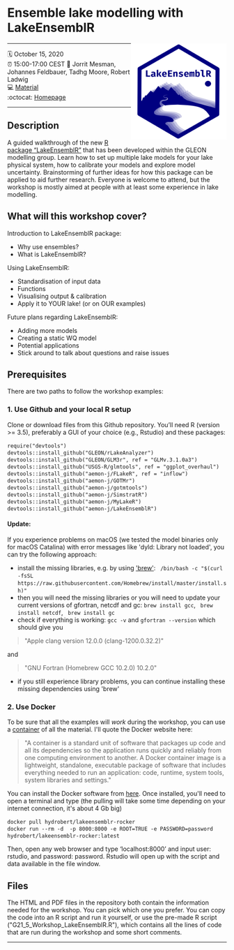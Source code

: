 # Ensemble lake modelling with LakeEnsemblR
<a href="url"><img src="logo.png" align="right" height="220" width="220" ></a>

-----

:spiral_calendar: October 15, 2020  
:alarm_clock:     15:00-17:00 CEST 
:busts_in_silhouette: Jorrit Mesman, Johannes Feldbauer, Tadhg Moore, Robert Ladwig   
:computer: [Material](https://github.com/gsagleon/G21.5_GSA_workshop/tree/master/LakeEnsemblR)  
:octocat: [Homepage](https://github.com/aemon-j/LakeEnsemblR)

-----

## Description

A guided walkthrough of the new [R package “LakeEnsemblR”](https://github.com/aemon-j/LakeEnsemblR) that has been developed within the GLEON modelling group. Learn how to set up multiple lake models for your lake physical system, how to calibrate your models and explore model uncertainty. Brainstorming of further ideas for how this package can be applied to aid further research. Everyone is welcome to attend, but the workshop is mostly aimed at people with at least some experience in lake modelling. 

## What will this workshop cover?

Introduction to LakeEnsemblR package:
  - Why use ensembles?
  - What is LakeEnsemblR?

Using LakeEnsemblR:
  - Standardisation of input data
  - Functions
  - Visualising output & calibration
  - Apply it to YOUR lake! (or on OUR examples)

Future plans regarding LakeEnsemblR:
  - Adding more models
  - Creating a static WQ model
  - Potential applications
  - Stick around to talk about questions and raise issues 

## Prerequisites

There are two paths to follow the workshop examples:
  ### 1. Use Github and your local R setup
  Clone or download files from this Github repository. 
  You’ll need R (version >= 3.5), preferably a GUI of your choice (e.g., Rstudio) and these packages: 
  ``` 
  require("devtools")
  devtools::install_github("GLEON/rLakeAnalyzer")
  devtools::install_github("GLEON/GLM3r", ref = "GLMv.3.1.0a3")
  devtools::install_github("USGS-R/glmtools", ref = "ggplot_overhaul")
  devtools::install_github("aemon-j/FLakeR", ref = "inflow")
  devtools::install_github("aemon-j/GOTMr")
  devtools::install_github("aemon-j/gotmtools")
  devtools::install_github("aemon-j/SimstratR")
  devtools::install_github("aemon-j/MyLakeR")
  devtools::install_github("aemon-j/LakeEnsemblR")
  ```
  #### Update:
  If you experience problems on macOS (we tested the model binaries only for macOS Catalina) with error messages like 'dyld: Library not loaded', you can try the following approach:     
  
   - install the missing libraries, e.g. by using ['brew'](https://brew.sh): ``` /bin/bash -c "$(curl -fsSL https://raw.githubusercontent.com/Homebrew/install/master/install.sh)"```
   - then you will need the missing libraries or you will need to update your current versions of gfortran, netcdf and gc: ``` brew install gcc ```, ``` brew install netcdf```, ``` brew install gc```
   - check if everything is working: ```gcc -v``` and ```gfortran --version``` which should give you 
   
   > "Apple clang version 12.0.0 (clang-1200.0.32.2)"
   
   and
   
   > "GNU Fortran (Homebrew GCC 10.2.0) 10.2.0" 
   
   - if you still experience library problems, you can continue installing these missing dependencies using 'brew'
   
  ### 2. Use Docker
  To be sure that all the examples will *work* during the workshop, you can use a [container](https://hub.docker.com/r/hydrobert/lakeensemblr-rocker) of all the material. I'll quote the Docker website here: 
  > "A container is a standard unit of software that packages up code and all its dependencies so the application runs quickly and reliably from one computing environment to another. A Docker container image is a lightweight, standalone, executable package of software that includes everything needed to run an application: code, runtime, system tools, system libraries and settings." 
  
  You can install the Docker software from [here](https://docs.docker.com/get-docker/). Once installed, you'll need to open a terminal and type (the pulling will take some time depending on your internet connection, it's about 4 Gb big)
  ```
  docker pull hydrobert/lakeensemblr-rocker
  docker run --rm -d  -p 8000:8000 -e ROOT=TRUE -e PASSWORD=password hydrobert/lakeensemblr-rocker:latest
  ```
  Then, open any web browser and type ‘localhost:8000’ and input user: rstudio, and password: password. Rstudio will open up with the script and data available in the file window. 

## Files
  
  The HTML and PDF files in the repository both contain the information needed for the workshop. You can pick which one you prefer. You can copy the code into an R script and run it yourself, or use the pre-made R script ("G21_5_Workshop_LakeEnsemblR.R"), which contains all the lines of code that are run during the workshop and some short comments. 

-----

